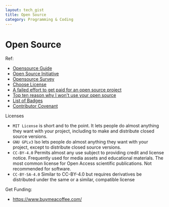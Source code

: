 ```yaml
---
layout: tech_gist
title: Open Source
category: Programming & Coding
---
```


# Open Source

Ref:
- [Opensource Guide](https://opensource.guide/)
- [Open Source Initiative](https://opensource.org/)
- [Opensource Survey](https://opensourcesurvey.org/)
- [Choose License](https://choosealicense.com/)
- [A failed effort to get paid for an open source project](https://medium.com/swlh/a-failed-effort-to-get-paid-for-an-open-source-project-bd7fa4658a1e)
- [Top ten reason why I won't use your open source](https://changelog.com/posts/top-ten-reasons-why-i-wont-use-your-open-source-project)
- [List of Badges](https://github.com/Naereen/badges)
- [Contributor Covenant](https://www.contributor-covenant.org)

Licenses
- `MIT License` is short and to the point. It lets people do almost anything they want with your project, including to make and distribute closed source versions.
- `GNU GPLv3` lso lets people do almost anything they want with your project, except to distribute closed source versions.
- `CC-BY-4.0` Permits almost any use subject to providing credit and license notice. Frequently used for media assets and educational materials. The most common license for Open Access scientific publications. Not recommended for software.
- `CC-BY-SA-4.0` Similar to CC-BY-4.0 but requires derivatives be distributed under the same or a similar, compatible license

Get Funding:
- <https://www.buymeacoffee.com/>

